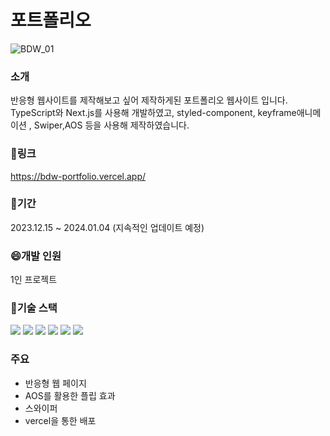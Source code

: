 # 포트폴리오
![BDW_01](https://github.com/BaeDongWoo/BDW_Portfolio/assets/114900672/30faf6bf-26e8-4518-b952-b11e72197111)

### 소개

반응형 웹사이트를 제작해보고 싶어 제작하게된 포트폴리오 웹사이트 입니다.
TypeScript와 Next.js를 사용해 개발하였고, styled-component, keyframe애니메이션 , Swiper,AOS 등을 사용해 제작하였습니다.

### 🚀링크

https://bdw-portfolio.vercel.app/

### 📅기간

2023.12.15 ~ 2024.01.04 (지속적인 업데이트 예정)

### 😄개발 인원

1인 프로젝트

### 🔨기술 스택
<div align=left>
<img src="https://img.shields.io/badge/react-61DAFB?style=for-the-badge&logo=react&logoColor=black"> 
<img src="https://img.shields.io/badge/typescript-3178C6?style=for-the-badge&logo=typescript&logoColor=white"> 
<img src="https://img.shields.io/badge/css-1572B6?style=for-the-badge&logo=css3&logoColor=white">
<img src="https://img.shields.io/badge/styled_components-DB7093?style=for-the-badge&logo=styledcomponents&logoColor=white">
<img src="https://img.shields.io/badge/swiper-6332F6?style=for-the-badge&logo=swiper&logoColor=white">
<img src="https://img.shields.io/badge/vercel-000000?style=for-the-badge&logo=vercel&logoColor=white">
</div>

### 주요

- 반응형 웹 페이지
- AOS를 활용한 플립 효과
- 스와이퍼
- vercel을 통한 배포
